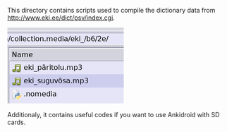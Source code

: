 This directory contains scripts used to compile the dictionary data from http://www.eki.ee/dict/psv/index.cgi.

![](../doc-imgs/exfat.png)

Additionaly, it contains useful codes if you want to use Ankidroid with SD cards.